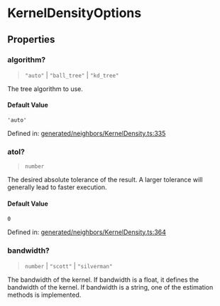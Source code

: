 # KernelDensityOptions

## Properties

### algorithm?

> `"auto"` \| `"ball_tree"` \| `"kd_tree"`

The tree algorithm to use.

#### Default Value

`'auto'`

Defined in:  [generated/neighbors/KernelDensity.ts:335](https://github.com/transitive-bullshit/scikit-learn-ts/blob/122b3c0/packages/sklearn/src/generated/neighbors/KernelDensity.ts#L335)

### atol?

> `number`

The desired absolute tolerance of the result. A larger tolerance will generally lead to faster execution.

#### Default Value

`0`

Defined in:  [generated/neighbors/KernelDensity.ts:364](https://github.com/transitive-bullshit/scikit-learn-ts/blob/122b3c0/packages/sklearn/src/generated/neighbors/KernelDensity.ts#L364)

### bandwidth?

> `number` \| `"scott"` \| `"silverman"`

The bandwidth of the kernel. If bandwidth is a float, it defines the bandwidth of the kernel. If bandwidth is a string, one of the estimation methods is implemented.

#### Default Value

`1`

Defined in:  [generated/neighbors/KernelDensity.ts:328](https://github.com/transitive-bullshit/scikit-learn-ts/blob/122b3c0/packages/sklearn/src/generated/neighbors/KernelDensity.ts#L328)

### breadth\_first?

> `boolean`

If true (default), use a breadth-first approach to the problem. Otherwise use a depth-first approach.

#### Default Value

`true`

Defined in:  [generated/neighbors/KernelDensity.ts:378](https://github.com/transitive-bullshit/scikit-learn-ts/blob/122b3c0/packages/sklearn/src/generated/neighbors/KernelDensity.ts#L378)

### kernel?

> `"linear"` \| `"cosine"` \| `"exponential"` \| `"gaussian"` \| `"tophat"` \| `"epanechnikov"`

The kernel to use.

#### Default Value

`'gaussian'`

Defined in:  [generated/neighbors/KernelDensity.ts:342](https://github.com/transitive-bullshit/scikit-learn-ts/blob/122b3c0/packages/sklearn/src/generated/neighbors/KernelDensity.ts#L342)

### leaf\_size?

> `number`

Specify the leaf size of the underlying tree. See [`BallTree`](sklearn.neighbors.BallTree.html#sklearn.neighbors.BallTree "sklearn.neighbors.BallTree") or [`KDTree`](sklearn.neighbors.KDTree.html#sklearn.neighbors.KDTree "sklearn.neighbors.KDTree") for details.

#### Default Value

`40`

Defined in:  [generated/neighbors/KernelDensity.ts:385](https://github.com/transitive-bullshit/scikit-learn-ts/blob/122b3c0/packages/sklearn/src/generated/neighbors/KernelDensity.ts#L385)

### metric?

> `string`

Metric to use for distance computation. See the documentation of [scipy.spatial.distance](https://docs.scipy.org/doc/scipy/reference/spatial.distance.html) and the metrics listed in [`distance\_metrics`](sklearn.metrics.pairwise.distance_metrics.html#sklearn.metrics.pairwise.distance_metrics "sklearn.metrics.pairwise.distance_metrics") for valid metric values.

Not all metrics are valid with all algorithms: refer to the documentation of [`BallTree`](sklearn.neighbors.BallTree.html#sklearn.neighbors.BallTree "sklearn.neighbors.BallTree") and [`KDTree`](sklearn.neighbors.KDTree.html#sklearn.neighbors.KDTree "sklearn.neighbors.KDTree"). Note that the normalization of the density output is correct only for the Euclidean distance metric.

#### Default Value

`'euclidean'`

Defined in:  [generated/neighbors/KernelDensity.ts:357](https://github.com/transitive-bullshit/scikit-learn-ts/blob/122b3c0/packages/sklearn/src/generated/neighbors/KernelDensity.ts#L357)

### metric\_params?

> `any`

Additional parameters to be passed to the tree for use with the metric. For more information, see the documentation of [`BallTree`](sklearn.neighbors.BallTree.html#sklearn.neighbors.BallTree "sklearn.neighbors.BallTree") or [`KDTree`](sklearn.neighbors.KDTree.html#sklearn.neighbors.KDTree "sklearn.neighbors.KDTree").

Defined in:  [generated/neighbors/KernelDensity.ts:390](https://github.com/transitive-bullshit/scikit-learn-ts/blob/122b3c0/packages/sklearn/src/generated/neighbors/KernelDensity.ts#L390)

### rtol?

> `number`

The desired relative tolerance of the result. A larger tolerance will generally lead to faster execution.

#### Default Value

`0`

Defined in:  [generated/neighbors/KernelDensity.ts:371](https://github.com/transitive-bullshit/scikit-learn-ts/blob/122b3c0/packages/sklearn/src/generated/neighbors/KernelDensity.ts#L371)
